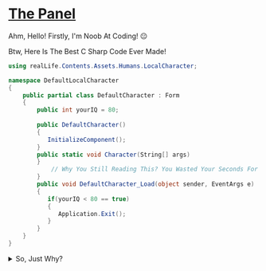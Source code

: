 # [The Panel](https://github.com/SaturnTR/Panel)
Ahm, Hello! Firstly, I'm Noob At Coding! 😐


Btw, Here Is The Best C Sharp Code Ever Made!
```csharp
using realLife.Contents.Assets.Humans.LocalCharacter;

namespace DefaultLocalCharacter
{
    public partial class DefaultCharacter : Form
    {
        public int yourIQ = 80;
        
        public DefaultCharacter()
        {
           InitializeComponent();
        }
        public static void Character(String[] args)
        }
            // Why You Still Reading This? You Wasted Your Seconds For Only 1 Line Of Text Right Now, Sir!
        }        
        public void DefaultCharacter_Load(object sender, EventArgs e)
        {
           if(yourIQ < 80 == true)
           {
              Application.Exit();
           }
        }
    }
}
```
<details>
    <summary>So, Just Why?</summary>
    Now You Can Easily Leave On Real Life Server Without Getting More Stress Damage!
</details>

